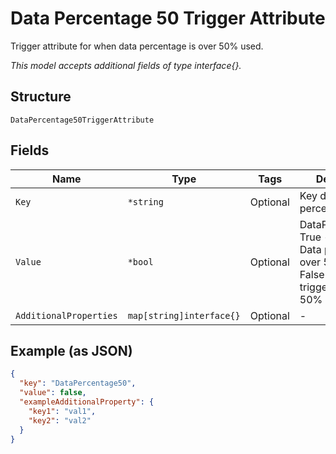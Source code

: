 
# Data Percentage 50 Trigger Attribute

Trigger attribute for when data percentage is over 50% used.

*This model accepts additional fields of type interface{}.*

## Structure

`DataPercentage50TriggerAttribute`

## Fields

| Name | Type | Tags | Description |
|  --- | --- | --- | --- |
| `Key` | `*string` | Optional | Key data percentage 50. |
| `Value` | `*bool` | Optional | DataPercentage50<br />True - Trigger on Data percentage is over 50% used<br />False - Do not trigger when over 50% used. |
| `AdditionalProperties` | `map[string]interface{}` | Optional | - |

## Example (as JSON)

```json
{
  "key": "DataPercentage50",
  "value": false,
  "exampleAdditionalProperty": {
    "key1": "val1",
    "key2": "val2"
  }
}
```

